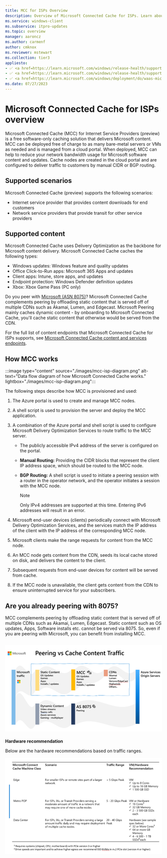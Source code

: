 ```yaml
---
title: MCC for ISPs Overview
description: Overview of Microsoft Connected Cache for ISPs. Learn about how MCC works, supported scenarios, and supported content.
ms.service: windows-client
ms.subservice: itpro-updates
ms.topic: overview
manager: aaroncz
ms.author: carmenf
author: cmknox
ms.reviewer: mstewart
ms.collection: tier3
appliesto: 
- ✅ <a href=https://learn.microsoft.com/windows/release-health/supported-versions-windows-client target=_blank>Windows 11</a>
- ✅ <a href=https://learn.microsoft.com/windows/release-health/supported-versions-windows-client target=_blank>Windows 10</a>
- ✅ <a href=https://learn.microsoft.com/windows/deployment/do/waas-microsoft-connected-cache target=_blank>Microsoft Connected Cache for ISPs</a>	
ms.date: 07/27/2023
---
```


# Microsoft Connected Cache for ISPs overview

Microsoft Connected Cache (MCC) for Internet Service Providers (preview) is a free software-only caching solution that delivers Microsoft content. MCC can be deployed free of charge to as many bare-metal servers or VMs as needed and is managed from a cloud portal. When deployed, MCC can help to reduce your network bandwidth usage for Microsoft software content and updates. Cache nodes are created in the cloud portal and are configured to deliver traffic to customers by manual CIDR or BGP routing.

## Supported scenarios

Microsoft Connected Cache (preview) supports the following scenarios:

- Internet service provider that provides content downloads for end customers
- Network service providers that provide transit for other service providers

## Supported content

Microsoft Connected Cache uses Delivery Optimization as the backbone for Microsoft content delivery. Microsoft Connected Cache caches the following types:

- Windows updates: Windows feature and quality updates
- Office Click-to-Run apps: Microsoft 365 Apps and updates
- Client apps: Intune, store apps, and updates
- Endpoint protection: Windows Defender definition updates
- Xbox: Xbox Game Pass (PC only)

Do you peer with [Microsoft (ASN 8075)](/azure/internet-peering/)? Microsoft Connected Cache complements peering by offloading static content that is served off of multiple CDNs such as Akamai, Lumen, and Edgecast. Microsoft Peering mainly caches dynamic content - by onboarding to Microsoft Connected Cache, you'll cache static content that otherwise would be served from the CDN. 

For the full list of content endpoints that Microsoft Connected Cache for ISPs supports, see [Microsoft Connected Cache content and services endpoints](delivery-optimization-endpoints.md).

## How MCC works

:::image type="content" source="./images/mcc-isp-diagram.png" alt-text="Data flow diagram of how Microsoft Connected Cache works." lightbox="./images/mcc-isp-diagram.png":::

The following steps describe how MCC is provisioned and used:

1. The Azure portal is used to create and manage MCC nodes.

1. A shell script is used to provision the server and deploy the MCC application.

1. A combination of the Azure portal and shell script is used to configure Microsoft Delivery Optimization Services to route traffic to the MCC server.

    - The publicly accessible IPv4 address of the server is configured on the portal.

    - **Manual Routing:** Providing the CIDR blocks that represent the client IP address space, which should be routed to the MCC node.

    - **BGP Routing:** A shell script is used to initiate a peering session with a router in the operator network, and the operator initiates a session with the MCC node.

        > [!NOTE]
        > Only IPv4 addresses are supported at this time. Entering IPv6 addresses will result in an error.

1. Microsoft end-user devices (clients) periodically connect with Microsoft Delivery Optimization Services, and the services match the IP address of the client with the IP address of the corresponding MCC node.

1. Microsoft clients make the range requests for content from the MCC node.

1. An MCC node gets content from the CDN, seeds its local cache stored on disk, and delivers the content to the client.

1. Subsequent requests from end-user devices for content will be served from cache.

1. If the MCC node is unavailable, the client gets content from the CDN to ensure uninterrupted service for your subscribers.
## __Are you already peering with 8075?__

MCC complements peering by offloading static content that is served off of multiple CDNs such as Akamai, Lumen, Edgecast. Static content such as OS updates, Apps, Software installs etc. cannot be served via 8075. So, even if you are peering with Microsoft, you can benefit from installing MCC.

## ![mcc-isp-peeringvsmcc](media/mcc-isp-overview/mcc-isp-peeringvsmcc.png)

__Hardware recommendation__

Below are the hardware recommendations based on traffic ranges.

![mcc-isp-hardwarerec](media/mcc-isp-overview/mcc-isp-hardwarerec1.png)

